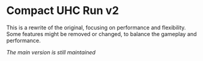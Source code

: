 # Compact UHC Run v2
This is a rewrite of the original, focusing on performance and flexibility. Some features might be removed or changed, to balance the gameplay and performance.

_The main version is still maintained_